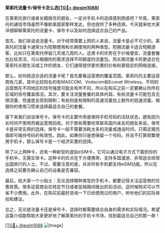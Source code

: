 **莱索托流量卡/保号卡怎么选[[TG💪+ @esim1088](https://t.me/s/esim1088)]**

在莱索托旅行或者长期居住的朋友，一定对手机卡的选择感到困惑吧？毕竟，莱索托的通信市场虽然不像欧美国家那样发达，但也提供了多种选择。今天就来给大家详细聊聊莱索托的流量卡、保号卡以及如何选择适合自己的产品。

首先，我们来说说流量卡。对于经常需要上网的人来说，流量卡是必不可少的。莱索托的流量卡通常分为短期使用和长期使用的两种类型。短期流量卡适合短期游客，比如只在莱索托停留几天或几周的人。这类卡的优势在于价格便宜，流量套餐也比较灵活，可以根据你的需求选择不同额度的流量包。而长期流量卡则更适合在莱索托长期生活或工作的朋友，它们通常提供更优惠的价格和更稳定的网络连接。

那么，如何挑选合适的流量卡呢？首先要看运营商的覆盖范围。莱索托的主要运营商有几家，其中比较知名的有MASCOM、Vodacom和Econet Wireless。不同的运营商在不同地区的信号强度可能会有所不同，所以在购买之前一定要确认你所在区域的信号覆盖情况。其次，要关注流量套餐的具体内容。有些流量卡可能包含无限流量，但速度会受到限制；有些则是有限制的高速流量加上额外的低速流量。根据你的使用习惯来选择最适合自己的套餐。

接下来我们谈谈保号卡。保号卡的主要作用是保持手机号码的活跃状态，避免因为长时间不使用而被运营商回收。对于那些需要经常联系国内亲友的朋友来说，保号卡是非常实用的选择。保号卡一般不需要消耗太多的流量或通话时间，只需定期充值即可维持号码的有效性。因此，如果你只是想保留一个号码，并且不打算频繁使用手机卡，那么保号卡是一个经济实惠的选择。

除了以上两种卡，还有一种新型的虚拟eSIM卡，它可以通过电子方式下载到你的手机中，无需实体卡。这种卡的优点在于方便携带，支持多国漫游，非常适合经常出国旅行的人士。不过，需要注意的是，并非所有手机都支持eSIM功能，所以在选择之前要先确认自己的设备是否兼容。

最后，给大家一个小贴士：无论选择哪种类型的手机卡，都要记得关注运营商的优惠政策。很多运营商会在特定节日或者促销期间推出折扣活动，这时候购买可以节省不少费用。此外，在购买前最好咨询一下已经使用过的用户，听听他们的实际体验和建议。

总之，无论是流量卡还是保号卡，选择时都需要结合自身的需求和实际情况。希望这篇介绍能帮助大家更好地了解莱索托的手机卡市场，找到最适合自己的那一款！

[[TG💪+ @esim1088](https://t.me/s/esim1088) ![Image](https://i.postimg.cc/4NQfJmqS/Snipaste-2025-05-13-00-14-12.png)]